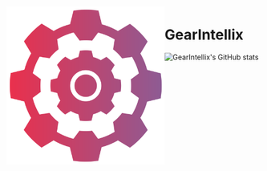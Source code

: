 <img src="gearintellix.svg" alt="gearintellix" align="left" height="315" />

# GearIntellix

![GearIntellix's GitHub stats](https://github-readme-stats.vercel.app/api?username=gearintellix&show_icons=true&bg_color=30,e96443,904e95&title_color=fff&text_color=fff&icon_color=fff&hide_border=true&count_private=true)

<!--
<p align="center">
  <img src="https://user-images.githubusercontent.com/7834238/164147936-e343e1c5-36ac-487e-a244-832b77ff4214.gif" alt="gearintellix" />
</p>
<img src="https://user-images.githubusercontent.com/7834238/164191326-59ae2fed-1a1f-4f09-aa4f-d84eee4d5d46.gif" alt="gearintellix" align="left" height="150" />

Here are some ideas to get you started:

- 🔭 I’m currently working on ...
- 🌱 I’m currently learning ...
- 👯 I’m looking to collaborate on ...
- 🤔 I’m looking for help with ...
- 💬 Ask me about ...
- 📫 How to reach me: ...
- 😄 Pronouns: ...
- ⚡ Fun fact: ...
-->
